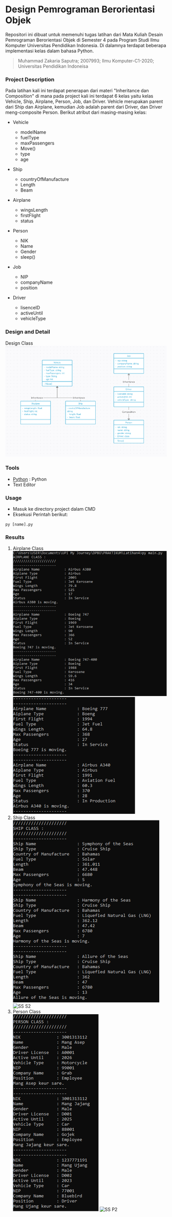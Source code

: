 # Design Pemrograman Berorientasi Objek
Repositori ini dibuat untuk memenuhi tugas latihan dari Mata Kuliah Desain Pemrograman Berorientasi Objek di Semester 4 pada Program Studi Ilmu Komputer Universitas Pendidikan Indonesia. Di dalamnya terdapat beberapa implementasi kelas dalam bahasa Python.
> Muhammad Zakaria Saputra; 2007993; Ilmu Komputer-C1-2020; Universitas Pendidikan Indoneisa

### Project Description
Pada latihan kali ini terdapat penerapan dari materi "Inheritance dan Composition" di mana pada project kali ini terdapat 6 kelas yaitu kelas Vehicle, Ship, Airplane, Person, Job, dan Driver. Vehicle merupakan parent dari Ship dan Airplane, kemudian Job adalah parent dari Driver, dan Driver meng-composite Person. Berikut atribut dari masing-masing kelas:
* Vehicle 
  * modelName 
  * fuelType 
  * maxPassengers 
  * Move() 
  * type 
  * age
* Ship 
  * countryOfManufacture
  * Length
  * Beam	
* Airplane
  * wingsLength 
  * firstFlight
  * status

* Person
  * NIK 
  * Name 
  * Gender 
  * sleep()
* Job 
  * NIP 
  * companyName
  * position
* Driver 
  * lisenceID
  * activeUntil
  * vehicleType

### Design and Detail
Design Class</br>
![Design](https://github.com/zakariasaputra/LATIHAN4DPBO2022/blob/00e35143faa68e5cfe6506e8cf7926de8067e7db/Desain/Desain.png)

### Tools
- [Python](https://www.python.org/) : Python
- Text Editor

### Usage
* Masuk ke directory project dalam CMD
* Eksekusi Perintah berikut:
```
py [name].py
```
### Results
1. Airplane Class</br>
![SS A1](https://github.com/zakariasaputra/LATIHAN4DPBO2022/blob/00e35143faa68e5cfe6506e8cf7926de8067e7db/Screenshot%20Hasil/Airplane%20Class_1.png)
![SS A2](https://github.com/zakariasaputra/LATIHAN4DPBO2022/blob/00e35143faa68e5cfe6506e8cf7926de8067e7db/Screenshot%20Hasil/Airplane%20Class_2.png)
2. Ship Class</br>
![SS S1](https://github.com/zakariasaputra/LATIHAN4DPBO2022/blob/00e35143faa68e5cfe6506e8cf7926de8067e7db/Screenshot%20Hasil/Ship%20Class_1.png)
![SS S2](https://github.com/zakariasaputra/LATIHAN4DPBO2022/blob/00e35143faa68e5cfe6506e8cf7926de8067e7db/Screenshot%20Hasil/Ship%20Class_2png)
3. Person Class</br>
![SS P1](https://github.com/zakariasaputra/LATIHAN4DPBO2022/blob/00e35143faa68e5cfe6506e8cf7926de8067e7db/Screenshot%20Hasil/Person%20Class_1.png)
![SS P2](https://github.com/zakariasaputra/LATIHAN4DPBO2022/blob/00e35143faa68e5cfe6506e8cf7926de8067e7db/Screenshot%20Hasil/Person%20Class_2png)

